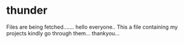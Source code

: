 # thunder
Files are being fetched.......
hello everyone..
This a file containing my projects kindly go through them...
thankyou...
